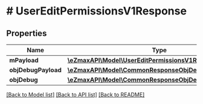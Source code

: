 # # UserEditPermissionsV1Response

## Properties

Name | Type | Description | Notes
------------ | ------------- | ------------- | -------------
**mPayload** | [**\eZmaxAPI\Model\UserEditPermissionsV1ResponseMPayload**](UserEditPermissionsV1ResponseMPayload.md) |  |
**objDebugPayload** | [**\eZmaxAPI\Model\CommonResponseObjDebugPayload**](CommonResponseObjDebugPayload.md) |  | [optional]
**objDebug** | [**\eZmaxAPI\Model\CommonResponseObjDebug**](CommonResponseObjDebug.md) |  | [optional]

[[Back to Model list]](../../README.md#models) [[Back to API list]](../../README.md#endpoints) [[Back to README]](../../README.md)
